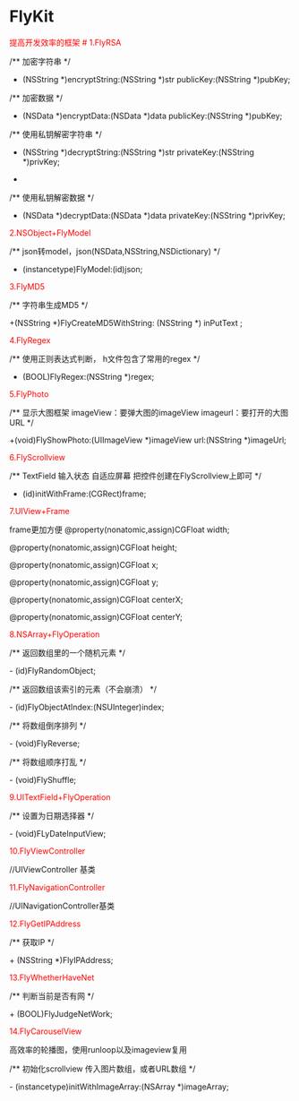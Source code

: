 # FlyKit
<font color="#FF0000">
提高开发效率的框架
</font>

<font color="#FF0000">
# 1.FlyRSA
</font>

</p>
/**
 加密字符串
 */
 </p>

+ (NSString *)encryptString:(NSString *)str publicKey:(NSString *)pubKey;
</p>

/**
 加密数据
 */
 </p>

+ (NSData *)encryptData:(NSData *)data publicKey:(NSString *)pubKey;
</p>

/**
 使用私钥解密字符串
 */
 </p>

+ (NSString *)decryptString:(NSString *)str privateKey:(NSString *)privKey;
+ </p>

/**
 使用私钥解密数据
 */
 </p>

+ (NSData *)decryptData:(NSData *)data privateKey:(NSString *)privKey;
</p>

<font color="#FF0000">
2.NSObject+FlyModel
</font>
</p>

/**
 json转model，json(NSData,NSString,NSDictionary)
 */
 </p>

+ (instancetype)FlyModel:(id)json;
</p>


<font color="#FF0000">
3.FlyMD5
</font>
</p>

/**
 字符串生成MD5
 */
 </p>

+(NSString *)FlyCreateMD5WithString: (NSString *) inPutText ;
</p>


<font color="#FF0000">
4.FlyRegex
</font>
</p>

/**
 使用正则表达式判断，
 h文件包含了常用的regex
 */
 </p>

+ (BOOL)FlyRegex:(NSString *)regex;
</p>

<font color="#FF0000">
5.FlyPhoto
</font>
</p>

/**
 显示大图框架
 imageView：要弹大图的imageView
 imageurl：要打开的大图URL
 */
 </p>

+(void)FlyShowPhoto:(UIImageView *)imageView url:(NSString *)imageUrl;
</p>


<font color="#FF0000">
6.FlyScrollview
</font>
</p>

/**
 TextField 输入状态 自适应屏幕
 把控件创建在FlyScrollview上即可
 */
 </p>

- (id)initWithFrame:(CGRect)frame;
</p>


<font color="#FF0000">
7.UIView+Frame
</font>
</p>

frame更加方便
@property(nonatomic,assign)CGFloat width;</p>
@property(nonatomic,assign)CGFloat height;</p>
@property(nonatomic,assign)CGFloat x;</p>
@property(nonatomic,assign)CGFloat y;</p>
@property(nonatomic,assign)CGFloat centerX;</p>
@property(nonatomic,assign)CGFloat centerY;</p>
</p>


<font color="#FF0000">
8.NSArray+FlyOperation
</font>

</p>
/**
 返回数组里的一个随机元素
 */
 </p>
- (id)FlyRandomObject;
</p>
/**
返回数组该索引的元素（不会崩溃）
 */
</p>
- (id)FlyObjectAtIndex:(NSUInteger)index;
</p>
/**
 将数组倒序排列
 */
</p>
- (void)FlyReverse;
</p>
/**
将数组顺序打乱
 */
</p>
- (void)FlyShuffle;
</p>

<font color="#FF0000">
9.UITextField+FlyOperation
</font>

</p>
/**
 设置为日期选择器
 */
</p>
- (void)FLyDateInputView;
</p>

<font color="#FF0000">
10.FlyViewController
</font>

</p>
//UIViewController 基类
</p>

<font color="#FF0000">
11.FlyNavigationController
</font>

</p>
//UINavigationController基类
</p>


<font color="#FF0000">
12.FlyGetIPAddress
</font>

</p>
/**
 获取IP
 */
 </p>
+ (NSString *)FlyIPAddress;
</p>


<font color="#FF0000">
13.FlyWhetherHaveNet
</font>

</p>
/**
 判断当前是否有网
 */
 </p>
+ (BOOL)FlyJudgeNetWork;
</p>

<font color="#FF0000">
14.FlyCarouselView
</font>

</p>
高效率的轮播图，使用runloop以及imageview复用
</p>
/**
 初始化scrollview 传入图片数组，或者URL数组
 */
</p>
- (instancetype)initWithImageArray:(NSArray *)imageArray;
</p>












